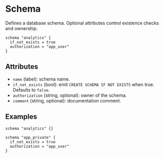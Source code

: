 # Schema

Defines a database schema. Optional attributes control existence checks and ownership.

```hcl
schema "analytics" {
  if_not_exists = true
  authorization = "app_user"
}
```

## Attributes
- `name` (label): schema name.
- `if_not_exists` (bool): emit `CREATE SCHEMA IF NOT EXISTS` when true. Defaults to `false`.
- `authorization` (string, optional): owner of the schema.
- `comment` (string, optional): documentation comment.

## Examples

```hcl
schema "analytics" {}

schema "app_private" {
  if_not_exists = true
  authorization = "app_user"
}
```

